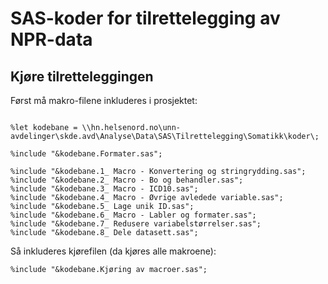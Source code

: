 # SAS-koder for tilrettelegging av NPR-data


## Kjøre tilretteleggingen

Først må makro-filene inkluderes i prosjektet:

```

%let kodebane = \\hn.helsenord.no\unn-avdelinger\skde.avd\Analyse\Data\SAS\Tilrettelegging\Somatikk\koder\;

%include "&kodebane.Formater.sas";

%include "&kodebane.1_ Macro - Konvertering og stringrydding.sas";
%include "&kodebane.2_ Macro - Bo og behandler.sas";
%include "&kodebane.3_ Macro - ICD10.sas";
%include "&kodebane.4_ Macro - Øvrige avledede variable.sas";
%include "&kodebane.5_ Lage unik ID.sas";
%include "&kodebane.6_ Macro - Labler og formater.sas";
%include "&kodebane.7_ Redusere variabelstørrelser.sas";
%include "&kodebane.8_ Dele datasett.sas";

```

Så inkluderes kjørefilen (da kjøres alle makroene):

```
%include "&kodebane.Kjøring av macroer.sas";
```

